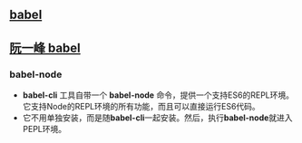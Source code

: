 
## <a href="https://babeljs.io"> babel </a>

## <a href="http://www.ruanyifeng.com/blog/2016/01/babel.html"> 阮一峰 babel </a>

### babel-node 

* **babel-cli** 工具自带一个 **babel-node** 命令，提供一个支持ES6的REPL环境。它支持Node的REPL环境的所有功能，而且可以直接运行ES6代码。
* 它不用单独安装，而是随**babel-cli**一起安装。然后，执行**babel-node**就进入PEPL环境。